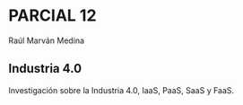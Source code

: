 # PARCIAL 12

Raúl Marván Medina

## Industria 4.0
Investigación sobre la Industria 4.0, IaaS, PaaS, SaaS y FaaS.